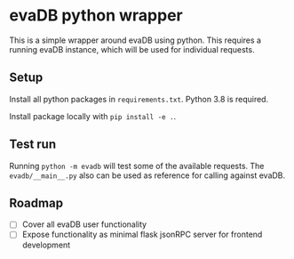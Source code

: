 # evaDB python wrapper

This is a simple wrapper around evaDB using python. This requires a running
evaDB instance, which will be used for individual requests.

## Setup

Install all python packages in `requirements.txt`. Python 3.8 is required.

Install package locally with `pip install -e .`.

## Test run

Running `python -m evadb` will test some of the available requests. The
`evadb/__main__.py` also can be used as reference for calling against evaDB.

## Roadmap

- [ ] Cover all evaDB user functionality
- [ ] Expose functionality as minimal flask jsonRPC server for frontend development
